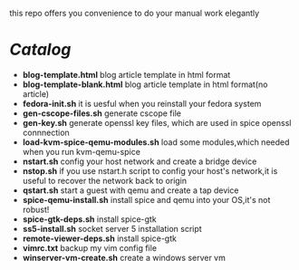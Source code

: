 this repo offers you convenience to do your manual work elegantly

# *Catalog*
+ **blog-template.html** blog article template in html format 
+ **blog-template-blank.html** blog article template in html format(no article)
+ **fedora-init.sh** it is uesful when you reinstall your fedora system
+ **gen-cscope-files.sh** generate cscope file
+ **gen-key.sh** generate openssl key files, which are used in spice openssl connnection
+ **load-kvm-spice-qemu-modules.sh** load some modules,which needed when you run kvm-qemu-spice
+ **nstart.sh** config your host network and create a bridge device
+ **nstop.sh** if you use nstart.h script to config your host's network,it is useful to recover the network back to origin
+ **qstart.sh** start a guest with qemu and create a tap device
+ **spice-qemu-install.sh** install spice and qemu into your OS,it's not robust!
+ **spice-gtk-deps.sh** install spice-gtk
+ **ss5-install.sh** socket server 5 installation script
+ **remote-viewer-deps.sh** install spice-gtk
+ **vimrc.txt** backup my vim config file 
+ **winserver-vm-create.sh** create a windows server vm
